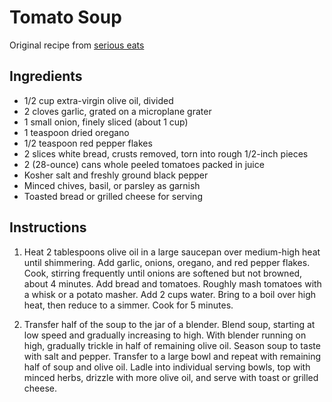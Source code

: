 # Tomato Soup

[0]: https://www.seriouseats.com/15-minute-creamy-tomato-soup-vegan-recipe

Original recipe from [serious eats][0]

## Ingredients

- 1/2 cup extra-virgin olive oil, divided
- 2 cloves garlic, grated on a microplane grater
- 1 small onion, finely sliced (about 1 cup)
- 1 teaspoon dried oregano
- 1/2 teaspoon red pepper flakes
- 2 slices white bread, crusts removed, torn into rough 1/2-inch pieces
- 2 (28-ounce) cans whole peeled tomatoes packed in juice
- Kosher salt and freshly ground black pepper
- Minced chives, basil, or parsley as garnish
- Toasted bread or grilled cheese for serving

## Instructions

1. Heat 2 tablespoons olive oil in a large saucepan over medium-high heat until
shimmering. Add garlic, onions, oregano, and red pepper flakes. Cook,
stirring frequently until onions are softened but not browned, about 4
minutes. Add bread and tomatoes. Roughly mash tomatoes with a whisk or a
potato masher. Add 2 cups water. Bring to a boil over high heat, then reduce
to a simmer. Cook for 5 minutes.

1. Transfer half of the soup to the jar of a blender. Blend soup, starting at
low speed and gradually increasing to high. With blender running on high,
gradually trickle in half of remaining olive oil. Season soup to taste with
salt and pepper. Transfer to a large bowl and repeat with remaining half of
soup and olive oil. Ladle into individual serving bowls, top with minced
herbs, drizzle with more olive oil, and serve with toast or grilled cheese.

